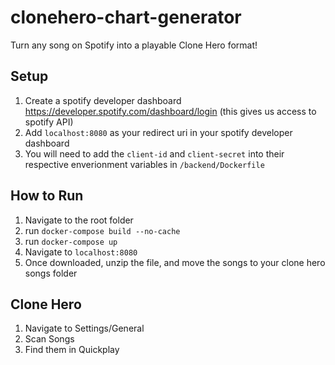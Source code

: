 # clonehero-chart-generator
Turn any song on Spotify into a playable Clone Hero format!
## Setup
1. Create a spotify developer dashboard https://developer.spotify.com/dashboard/login (this gives us access to spotify API)
2. Add ```localhost:8080``` as your redirect uri in your spotify developer dashboard
3. You will need to add the ```client-id``` and ```client-secret``` into their respective enverionment variables in ```/backend/Dockerfile```

## How to Run
1. Navigate to the root folder
2. run ```docker-compose build --no-cache```
3. run ```docker-compose up```
4. Navigate to ```localhost:8080```
5. Once downloaded, unzip the file, and move the songs to your clone hero songs folder

## Clone Hero
1. Navigate to Settings/General
2. Scan Songs
3. Find them in Quickplay
